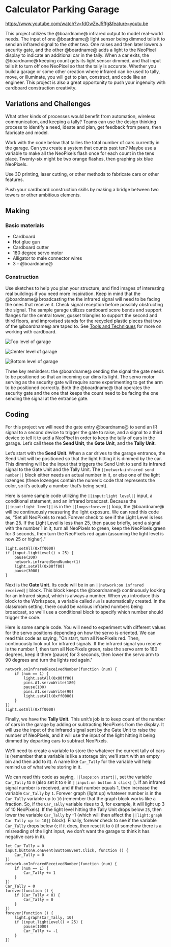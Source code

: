 # Calculator Parking Garage

https://www.youtube.com/watch?v=fdGwZeJ5ffg&feature=youtu.be   


This project utilizes the @boardname@ infrared output to model real-world needs. The input of one @boardname@ light sensor being dimmed tells it to send an infrared signal to the other two. One raises and then later lowers a security gate, and the other @boardname@ adds a light to the NeoPixel display to indicate an additional car in the tally. When a car exits, the @boardname@ keeping count gets its light sensor dimmed, and that input tells it to turn off one NeoPixel so that the tally is accurate. Whether you build a garage or some other creation where infrared can be used to tally, move, or illuminate, you will get to plan, construct, and code like an engineer. This project is also a great opportunity to push your ingenuity with cardboard construction creativity.

## Variations and Challenges

What other kinds of processes would benefit from automation, wireless communication, and keeping a tally? Teams can use the design thinking process to identify a need, ideate and plan, get feedback from peers, then fabricate and model.

Work with the code below that tallies the total number of cars currently in the garage. Can you create a system that counts past ten? Maybe use a variable to make all the NeoPixels flash once for each count in the tens place. Twenty-six might be two orange flashes, then graphing six blue NeoPixels.

Use 3D printing, laser cutting, or other methods to fabricate cars or other features.

Push your cardboard construction skills by making a bridge between two towers or other ambitious elements.

## Making

### Basic materials

* Cardboard
* Hot glue gun
* Cardboard cutter
* 180 degree servo motor
* Alligator to male connector wires
* 3 - @boardname@

### Construction

Use sketches to help you plan your structure, and find images of interesting real buildings if you need more inspiration. Keep in mind that the @boardname@ broadcasting the the infrared signal will need to be facing the ones that receive it. Check signal reception before possibly obstructing the signal. The sample garage utilizes cardboard score bends and support flanges for the central tower, gusset triangles to support the second and third floors, and improvised stands for the recycled plastic pieces that two of the @boardname@ are taped to. See [Tools and Techniques](/courses/making/maker-tools-techniques) for more on working with cardboard.

![Top level of garage](/static/courses/making/projects/calculator-garage/garage-top-level.jpg)

![Center level of garage](/static/courses/making/projects/calculator-garage/garage-center-level.jpg)

![Bottom level of garage](/static/courses/making/projects/calculator-garage/garage-bottom-level.jpg)

Three key reminders: the @boardname@ sending the signal the gate needs to be positioned so that an incoming car dims its light. The servo motor serving as the security gate will require some experimenting to get the arm to be positioned correctly. Both the @boardname@ that operates the security gate and the one that keeps the count need to be facing the one sending the signal at the entrance gate.

## Coding

For this project we will need the gate entry @boardname@ to send an IR signal to a second device to trigger the gate to raise, and a signal to a third device to tell it to add a NeoPixel in order to keep the tally of cars in the garage. Let’s call these the **Send Unit**, the **Gate Unit**, and the **Tally Unit**.

Let’s start with the **Send Unit**. When a car drives to the garage entrance, the Send Unit will be positioned so that the light hitting it is dimmed by the car. This dimming will be the input that triggers the Send Unit to send its infrared signal to the Gate Unit and the Tally Unit. The `||network:infrared send number||` block either needs an actual number in it, or else one of the light lozenges (these lozenges contain the numeric code that represents the color, so it’s actually a number that’s being sent).

Here is some sample code utilizing the `||input:light level||` input, a conditional statement, and an infrared broadcast. Because the `||input:light level||` is in the `||loops:forever||` loop, the @boardname@ will be continuously measuring the light exposure. We can read this code as, “Set all NeoPixels to read. Forever check to see if the Light Level is less than 25. If the Light Level is less than 25, then pause briefly, send a signal with the number 1 in it, turn all NeoPixels to green, keep the NeoPixels green for 3 seconds, then turn the NeoPixels red again (assuming the light level is now 25 or higher)."

```blocks
light.setAll(0xff0000)
if (input.lightLevel() < 25) {
    pause(200)
    network.infraredSendNumber(1)
    light.setAll(0x00ff00)
    pause(3000)
}
```

Next is the **Gate Unit**. Its code will be in an `||network:on infrared received||` block. This block keeps the @boardname@ continuously looking for an infrared signal, which is always a number. When you introduce this block to the Workspace, a variable called `num` is automatically created. In the classroom setting, there could be various infrared numbers being broadcast, so we’ll use a conditional block to specify which number should trigger the code.

Here is some sample code. You will need to experiment with different values for the servo positions depending on how the servo is oriented. We can read this code as saying, "On start, turn all NeoPixels red. Then, continuously look out for infrared signals. If the infrared signal you receive is the number 1, then turn all NeoPixels green, raise the servo arm to 180 degrees, keep it there (pause) for 3 seconds, then lower the servo arm to 90 degrees and turn the lights red again."

```blocks
network.onInfraredReceivedNumber(function (num) {
    if (num == 1) {
        light.setAll(0x00ff00)
        pins.A1.servoWrite(180)
        pause(100)
        pins.A1.servoWrite(90)
        light.setAll(0xff0000)
    }
})
light.setAll(0xff0000)
```

Finally, we have the **Tally Unit**. This unit’s job is to keep count of the number of cars in the garage by adding or subtracting NeoPixels from the display. It will use the input of the infrared signal sent by the Gate Unit to raise the number of NeoPixels, and it will use the input of the light hitting it being dimmed by departing cars to subtract NeoPixels.

We’ll need to create a variable to store the whatever the current tally of cars is (remember that a variable is like a storage bin; we’ll start with an empty bin and then add to it). A name like `Car_Tally` for the variable will help remind us of what we’re storing in it.

We can read this code as saying, `||loops:on start||`, set the variable `Car_Tally` to `0` (also set it to `0` in `||input:on button A click||`). If an infrared signal number is received, and if that number equals 1, then increase the variable `Car_Tally` by `1`. Forever graph (light up) whatever number is in the `Car_Tally` variable up to `10` (remember that the graph block works like a fraction. So, if the `Car_Tally` variable rises to 3, for example, it will light up 3 of 10 NeoPixels). If the light level hitting the Tally Unit drops below `25`, then lower the variable `Car_Tally` by -1 (which will then affect the `||light:graph Car Tally up to 10||` block). Finally, forever check to see if the variable `Car_Tally` drops below `0`; if it does, then reset it to `0` (if somehow there is a misreading of the light input, we don’t want the garage to think it has negative cars in it).

```blocks
let Car_Tally = 0
input.buttonA.onEvent(ButtonEvent.Click, function () {
    Car_Tally = 0
})
network.onInfraredReceivedNumber(function (num) {
    if (num == 1) {
        Car_Tally += 1
    }
})
Car_Tally = 0
forever(function () {
    if (Car_Tally < 0) {
        Car_Tally = 0
    }
})
forever(function () {
    light.graph(Car_Tally, 10)
    if (input.lightLevel() < 25) {
        pause(1000)
        Car_Tally += -1
    }
})
```